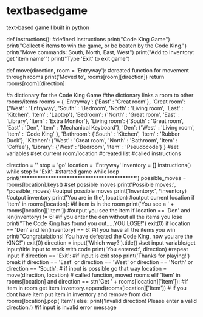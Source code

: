 # textbasedgame
text-based game I built in python

def instructions(): #defined instructions
    print("Code King Game")
    print("Collect 6 items to win the game, or be beaten by the Code King.")
    print("Move commands: South, North, East, West")
    print("Add to Inventory: get 'item name'")
    print("Type 'Exit' to exit game")


def move(direction, room = 'Entryway'): #created function for movement through rooms
        print('Moved to', rooms[room][direction])
        return rooms[room][direction]


#a dictionary for the Code King Game
#the dictionary links a room to other rooms/items
rooms = {
        'Entryway': {'East' : 'Great room'},
        'Great room': {'West' : 'Entryway', 'South' : 'Bedroom', 'North' : 'Living room', 'East' : 'Kitchen', 'Item' : 'Laptop'},
        'Bedroom': {'North' : 'Great room', 'East' : 'Library', 'Item' : 'Extra Monitor'},
        'Living room': {'South' : 'Great room', 'East' : 'Den', 'Item' : 'Mechanical Keyboard'},
        'Den': {'West' : 'Living room', 'Item' : 'Code King' },
        'Bathroom': {'South' : 'Kitchen', 'Item' : 'Rubber Duck'},
        'Kitchen': {'West' : 'Great room', 'North' : 'Bathroom', 'Item' : 'Coffee'},
        'Library': {'West' : 'Bedroom', 'Item' : 'Pseudocode'}
        }
#set variables
#set current room/location
#created list
#called instructions

direction = ''
stop = 'go'
location = 'Entryway'
inventory = []
instructions()
while stop != 'Exit': #started game while loop
    print('*******************************************')
    possible_moves = rooms[location].keys() #set possible moves
    print('Possible moves:', *possible_moves) #output possible moves
    print('Inventory:', *inventory) #output inventory
    print('You are in the', location) #output current location
    if 'Item' in rooms[location]: #if item is in the room
        print('You see a ' + rooms[location]['Item']) #output you see the item
    if location == 'Den' and len(inventory) != 6:  #if you enter the den without all the items you lose
        print("The Code King has found you out.....YOU LOSE!")
        exit(0)
    if location == 'Den' and len(inventory) == 6: #if you have all the items you win
        print("Congratulations! You have defeated the Code King, now you are the KING!")
        exit(0)
    direction = input('Which way?').title()  #set input variable/get input/title input to work with code
    print('You entered:', direction)  #repeat input
    if direction == 'Exit': #if input is exit stop
        print('Thanks for playing!')
        break
    if direction == 'East' or direction == 'West' or direction == 'North' or direction == 'South':  # if input is possible go that way
        location = move(direction, location)  # called function, moved rooms
    elif 'Item' in rooms[location] and direction == str('Get ' + rooms[location]['Item']): #if item in room get item
        inventory.append(rooms[location]['Item'])  # if you dont have item put item in inventory and remove from dict
        rooms[location].pop('Item')
    else:
        print('Invalid direction! Please enter a valid direction.') #if input is invalid error message

